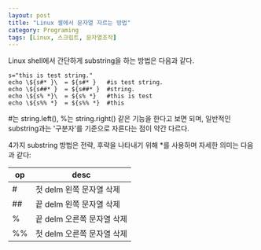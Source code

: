 ```yaml
---
layout: post
title: "Linux 셸에서 문자열 자르는 방법"
category: Programing
tags: [Linux, 스크립트, 문자열조작]
---
```


Linux shell에서 간단하게 substring을 하는 방법은 다음과 같다.

~~~
s="this is test string."
echo \${s#* }\  = ${s#* }   #is test string.
echo \${s##* }  = ${s##* }  #string.
echo \${s% *}\  = ${s% *}   #this is test
echo \${s%% *}  = ${s%% *}  #this
~~~

\#는 string.left(), %는 string.right() 같은 기능을 한다고 보면 되며, 일반적인 substring과는 '구분자'를 기준으로 자른다는 점이 약간 다르다.

4가지 substring 방법은 전략, 후략을 나타내기 위해 *를 사용하며 자세한 의미는 다음과 같다:

op  | desc
----|-----
\#  | 첫 delm 왼쪽 문자열 삭제
\## | 끝 delm 왼쪽 문자열 삭제
%   | 끝 delm 오른쪽 문자열 삭제
%%  | 첫 delm 오른쪽 문자열 삭제
